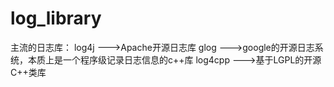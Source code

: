 # log_library
主流的日志库：   log4j    --->Apache开源日志库   glog     --->google的开源日志系统，本质上是一个程序级记录日志信息的c++库   log4cpp  --->基于LGPL的开源C++类库
